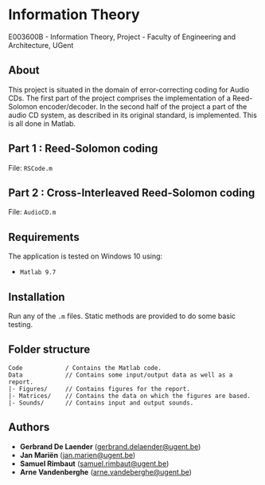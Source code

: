 # Information Theory
E003600B - Information Theory, Project - Faculty of Engineering and Architecture, UGent

## About
This project is situated in the domain of error-correcting coding for Audio CDs. The first part of the project comprises the implementation of a Reed-Solomon encoder/decoder. In the second half of the project a part of the audio CD system, as described in its original standard, is implemented. This is all done in Matlab.

## Part 1 : Reed-Solomon coding

File: `RSCode.m`

## Part 2 : Cross-Interleaved Reed-Solomon coding

File: `AudioCD.m`

## Requirements

The application is tested on Windows 10 using:

* `Matlab 9.7`

## Installation

Run any of the `.m` files. Static methods are provided to do some basic testing.

## Folder structure

```
Code            / Contains the Matlab code.
Data            // Contains some input/output data as well as a report.
|- Figures/     // Contains figures for the report.
|- Matrices/    // Contains the data on which the figures are based.
|- Sounds/      // Contains input and output sounds.
```

## Authors

* **Gerbrand De Laender** (gerbrand.delaender@ugent.be)
* **Jan Mariën** (jan.marien@ugent.be)
* **Samuel Rimbaut** (samuel.rimbaut@ugent.be)
* **Arne Vandenberghe** (arne.vandeberghe@ugent.be)